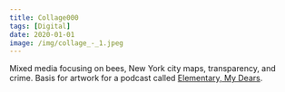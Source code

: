 ```yaml
---
title: Collage000
tags: [Digital]
date: 2020-01-01
image: /img/collage_-_1.jpeg
---
```




Mixed media focusing on bees, New York city maps, transparency, and crime. Basis for artwork for a podcast called [Elementary, My Dears](https://podcasters.spotify.com/pod/show/elementarymydears).